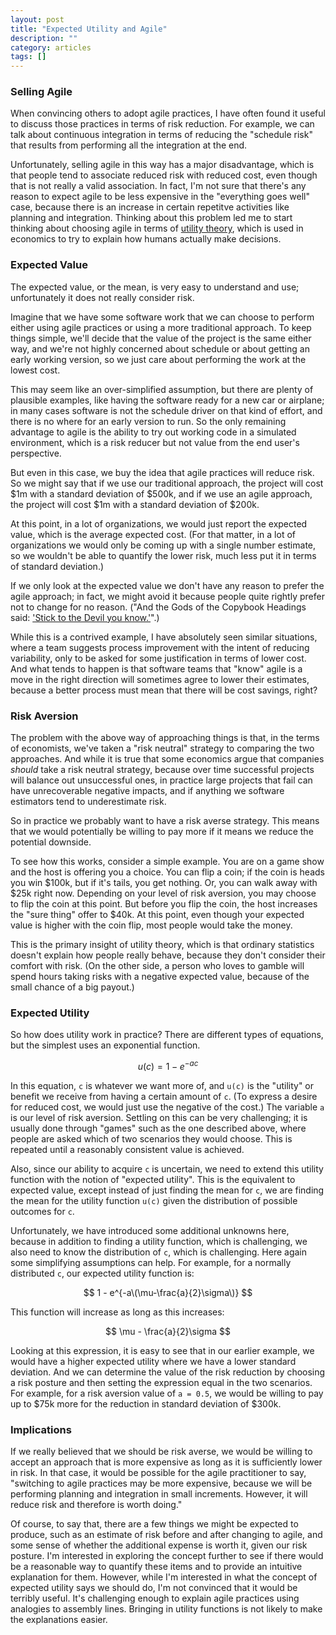```yaml
---
layout: post
title: "Expected Utility and Agile"
description: ""
category: articles
tags: []
---
```


### Selling Agile

When convincing others to adopt agile practices, I have often found it useful
to discuss those practices in terms of risk reduction. For example, we can talk
about continuous integration in terms of reducing the "schedule risk" that
results from performing all the integration at the end.

Unfortunately, selling agile in this way has a major disadvantage, which is
that people tend to associate reduced risk with reduced cost, even though that
is not really a valid association. In fact, I'm not sure that there's any
reason to expect agile to be less expensive in the "everything goes well" case,
because there is an increase in certain repetitve activities like planning and
integration. Thinking about this problem led me to start thinking about
choosing agile in terms of [utility theory][ut], which is used in economics to
try to explain how humans actually make decisions.

[ut]:https://en.wikipedia.org/wiki/Utility

### Expected Value

The expected value, or the mean, is very easy to understand and use; unfortunately it
does not really consider risk.

Imagine that we have some software work that we can choose to perform
either using agile practices or using a more traditional approach. To
keep things simple, we'll decide that the value of the project is
the same either way, and we're not highly concerned about schedule or
about getting an early working version, so we just care about performing
the work at the lowest cost.

This may seem like an over-simplified assumption, but there are plenty
of plausible examples, like having the software ready for a new car or
airplane; in many cases software is not the schedule driver on that
kind of effort, and there is no where for an early version to run.
So the only remaining advantage to agile is the ability to try out
working code in a simulated environment, which is a risk reducer
but not value from the end user's perspective.

But even in this case, we buy the idea that agile practices will reduce risk.
So we might say that if we use our traditional approach, the project
will cost $1m with a standard deviation of $500k, and if we use an
agile approach, the project will cost $1m with a standard deviation
of $200k.

At this point, in a lot of organizations, we would just report the expected
value, which is the average expected cost. (For that matter, in a lot of
organizations we would only be coming up with a single number estimate, so we
wouldn't be able to quantify the lower risk, much less put it in terms of
standard deviation.) 

If we only look at the expected value we don't have any reason to prefer the
agile approach; in fact, we might avoid it because people quite rightly prefer
not to change for no reason. ("And the Gods of the Copybook Headings said:
['Stick to the Devil you know.'][kip]".)

[kip]:https://en.wikipedia.org/wiki/The_Gods_of_the_Copybook_Headings#Text

While this is a contrived example, I have absolutely seen similar situations,
where a team suggests process improvement with the intent of reducing
variability, only to be asked for some justification in terms of lower cost.
And what tends to happen is that software teams that "know" agile is a move in
the right direction will sometimes agree to lower their estimates, because a
better process must mean that there will be cost savings, right?

### Risk Aversion

The problem with the above way of approaching things is that, in the terms of
economists, we've taken a "risk neutral" strategy to comparing the two
approaches. And while it is true that some economics argue that companies
*should* take a risk neutral strategy, because over time successful projects
will balance out unsuccessful ones, in practice large projects that fail
can have unrecoverable negative impacts, and if anything we software estimators
tend to underestimate risk. 

So in practice we probably want to have a risk averse strategy. This means
that we would potentially be willing to pay more if it means we reduce the
potential downside.

To see how this works, consider a simple example. You are on a game show and
the host is offering you a choice. You can flip a coin; if the coin is heads
you win $100k, but if it's tails, you get nothing. Or, you can walk away with
$25k right now. Depending on your level of risk aversion, you may choose to
flip the coin at this point. But before you flip the coin, the host increases
the "sure thing" offer to $40k. At this point, even though your expected value
is higher with the coin flip, most people would take the money.

This is the primary insight of utility theory, which is that ordinary statistics
doesn't explain how people really behave, because they don't consider their
comfort with risk. (On the other side, a person who loves to gamble will spend
hours taking risks with a negative expected value, because of the small chance
of a big payout.)

### Expected Utility

So how does utility work in practice? There are different types of
equations, but the simplest uses an exponential function. 

$$ u(c) = 1 - e^{-ac} $$

In this equation, `c` is whatever we want more of, and `u(c)` is the "utility"
or benefit we receive from having a certain amount of `c`. (To express a desire
for reduced cost, we would just use the negative of the cost.) The variable `a`
is our level of risk aversion. Settling on this can be very challenging; it is
usually done through "games" such as the one described above, where people are
asked which of two scenarios they would choose. This is repeated until a
reasonably consistent value is achieved.

Also, since our ability to acquire `c` is uncertain, we need to extend this
utility function with the notion of "expected utility". This is the equivalent
to expected value, except instead of just finding the mean for `c`, we are
finding the mean for the utility function `u(c)` given the distribution of
possible outcomes for `c`.

Unfortunately, we have introduced some additional unknowns here, because in
addition to finding a utility function, which is challenging, we also need to
know the distribution of `c`, which is challenging. Here again some simplifying
assumptions can help. For example, for a normally distributed `c`, our expected
utility function is:

$$ 1 - e^{-a\(\mu-\frac{a}{2}\sigma\)} $$

This function will increase as long as this increases:

$$ \mu - \frac{a}{2}\sigma $$

Looking at this expression, it is easy to see that in our earlier example, we
would have a higher expected utility where we have a lower standard deviation.
And we can determine the value of the risk reduction by choosing a risk posture and
then setting the expression equal in the two scenarios. For example, for a risk
aversion value of `a = 0.5`, we would be willing to pay up to $75k more for the
reduction in standard deviation of $300k.

### Implications

If we really believed that we should be risk averse, we would be willing to
accept an approach that is more expensive as long as it is sufficiently lower
in risk.  In that case, it would be possible for the agile practitioner to say,
"switching to agile practices may be more expensive, because we will be
performing planning and integration in small increments. However, it will
reduce risk and therefore is worth doing."

Of course, to say that, there are a few things we might be expected to
produce, such as an estimate of risk before and after changing to agile,
and some sense of whether the additional expense is worth it, given
our risk posture. I'm interested in exploring the concept further to
see if there would be a reasonable way to quantify these items and to
provide an intuitive explanation for them. However, while I'm interested
in what the concept of expected utility says we should do, I'm not
convinced that it would be terribly useful. It's challenging enough to
explain agile practices using analogies to assembly lines. Bringing
in utility functions is not likely to make the explanations easier.

